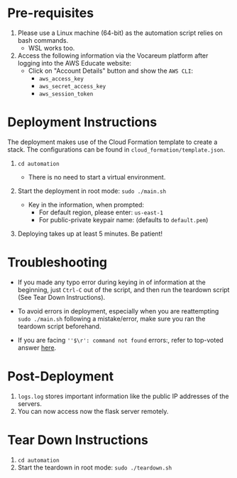 # Pre-requisites

1. Please use a Linux machine (64-bit) as the automation script relies on bash commands.
   - WSL works too. 
2. Access the following information via the Vocareum platform after logging into the AWS Educate website:
   - Click on "Account Details" button and show the `AWS CLI`:
     - `aws_access_key`
     - `aws_secret_access_key`
     - `aws_session_token` 

# Deployment Instructions

The deployment makes use of the Cloud Formation template to create a stack. The configurations can be found in `cloud_formation/template.json`.

1. `cd automation`
   - There is no need to start a virtual environment. 
2. Start the deployment in root mode: `sudo ./main.sh`
   - Key in the information, when prompted:
     - For default region, please enter: `us-east-1`
     - For public-private keypair name: (defaults to `default.pem`)

3. Deploying takes up at least 5 minutes. Be patient!

# Troubleshooting

- If you made any typo error during keying in of information at the beginning, just `Ctrl-C` out of the script, and then run the teardown script (See Tear Down Instructions).
- To avoid errors in deployment, especially when you are reattempting `sudo ./main.sh` following a mistake/error, make sure you ran the teardown script beforehand. 

- If you are facing `''$\r': command not found` errors:, refer to top-voted answer [here](https://askubuntu.com/questions/966488/how-do-i-fix-r-command-not-found-errors-running-bash-scripts-in-wsl).

# Post-Deployment 

1. `logs.log` stores important information like the public IP addresses of the servers.
2. You can now access now the flask server remotely. 

# Tear Down Instructions

1. `cd automation`
2. Start the teardown in root mode: `sudo ./teardown.sh`

